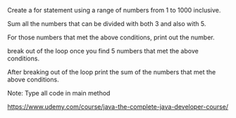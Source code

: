 Create a for statement using a range of numbers from 1 to 1000 inclusive.

Sum all the numbers that can be divided with both 3 and also with 5.

For those numbers that met the above conditions, print out the number.

break out of the loop once you find 5 numbers that met the above conditions.

After breaking out of the loop print the sum of the numbers that met the above conditions.

Note: Type all code in main method 


https://www.udemy.com/course/java-the-complete-java-developer-course/